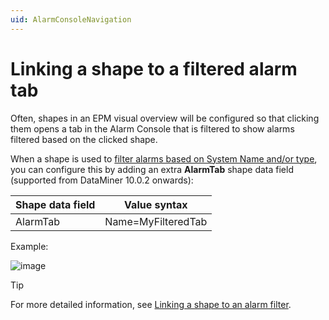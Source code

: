 ```yaml
---
uid: AlarmConsoleNavigation
---
```


# Linking a shape to a filtered alarm tab

Often, shapes in an EPM visual overview will be configured so that clicking them opens a tab in the Alarm Console that is filtered to show alarms filtered based on the clicked shape.

When a shape is used to [filter alarms based on System Name and/or type](xref:FilteringAlarmsUsingSystemNameType), you can configure this by adding an extra **AlarmTab** shape data field (supported from DataMiner 10.0.2 onwards):

| Shape data field | Value syntax       |
|------------------|--------------------|
| AlarmTab         | Name=MyFilteredTab |

Example:

![image](~/develop/images/EPM_alarm_console_navigation_example.png)

> [!TIP]
> For more detailed information, see [Linking a shape to an alarm filter](xref:Linking_a_shape_to_an_alarm_filter).
